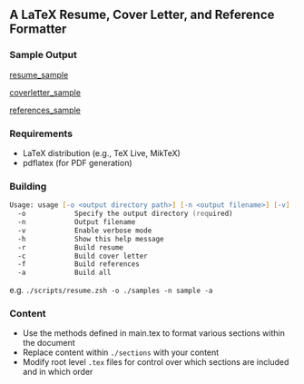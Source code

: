 ## A LaTeX Resume, Cover Letter, and Reference Formatter

### Sample Output
[resume_sample]("./samples/sample.pdf)

[coverletter_sample]("./samples/sample_cover_letter.pdf)

[references_sample]("./samples/sample_references.pdf)

### Requirements
- LaTeX distribution (e.g., TeX Live, MikTeX)
- pdflatex (for PDF generation)

### Building

```zsh
Usage: usage [-o <output directory path>] [-n <output filename>] [-v] [-h] [-r] [-c] [-f] [-a]
  -o            Specify the output directory (required)
  -n            Output filename
  -v            Enable verbose mode
  -h            Show this help message
  -r            Build resume
  -c            Build cover letter
  -f            Build references
  -a            Build all
```

e.g. `./scripts/resume.zsh -o ./samples -n sample -a`

### Content
- Use the methods defined in main.tex to format various sections within the document
- Replace content within `./sections` with your content
- Modify root level `.tex` files for control over which sections are included and in which order
